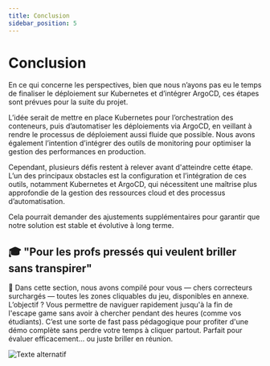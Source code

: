 ```yaml
---
title: Conclusion
sidebar_position: 5
---
```


# Conclusion

En ce qui concerne les perspectives, bien que nous n’ayons pas eu le temps de finaliser le déploiement sur Kubernetes et d’intégrer ArgoCD, ces étapes sont prévues pour la suite du projet. 

L’idée serait de mettre en place Kubernetes pour l’orchestration des conteneurs, puis d’automatiser les déploiements via ArgoCD, en veillant à rendre le processus de déploiement aussi fluide que possible. Nous avons également l’intention d’intégrer des outils de monitoring pour optimiser la gestion des performances en production.

Cependant, plusieurs défis restent à relever avant d'atteindre cette étape. L’un des principaux obstacles est la configuration et l’intégration de ces outils, notamment Kubernetes et ArgoCD, qui nécessitent une maîtrise plus approfondie de la gestion des ressources cloud et des processus d’automatisation. 

Cela pourrait demander des ajustements supplémentaires pour garantir que notre solution est stable et évolutive à long terme.

## 🎓 "Pour les profs pressés qui veulent briller sans transpirer"

📝 Dans cette section, nous avons compilé pour vous — chers correcteurs surchargés — toutes les zones cliquables du jeu, disponibles en annexe.
L’objectif ? Vous permettre de naviguer rapidement jusqu'à la fin de l'escape game sans avoir à chercher pendant des heures (comme vos étudiants). C’est une sorte de fast pass pédagogique pour profiter d'une démo complète sans perdre votre temps à cliquer partout. Parfait pour évaluer efficacement... ou juste briller en réunion.

<img src="/img/escape-game-zones.png" alt="Texte alternatif" />
